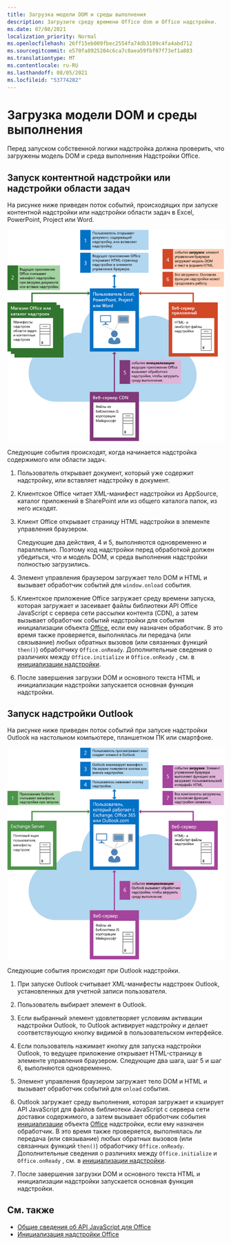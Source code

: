 ```yaml
---
title: Загрузка модели DOM и среды выполнения
description: Загрузите среду времени Office dom и Office надстройки.
ms.date: 07/08/2021
localization_priority: Normal
ms.openlocfilehash: 26ff15eb009fbec2554fa74db3109c4fa4abd712
ms.sourcegitcommit: e570fa8925204c6ca7c8aea59fbf07f73ef1a803
ms.translationtype: MT
ms.contentlocale: ru-RU
ms.lasthandoff: 08/05/2021
ms.locfileid: "53774282"
---
```

# <a name="loading-the-dom-and-runtime-environment"></a>Загрузка модели DOM и среды выполнения

Перед запуском собственной логики надстройка должна проверить, что загружены модель DOM и среда выполнения Надстройки Office.

## <a name="startup-of-a-content-or-task-pane-add-in"></a>Запуск контентной надстройки или надстройки области задач

На рисунке ниже приведен поток событий, происходящих при запуске контентной надстройки или надстройки области задач в Excel, PowerPoint, Project или Word.

![Flow событий при запуске надстройки содержимого или области задач.](../images/office15-app-sdk-loading-dom-agave-runtime.png)

Следующие события происходят, когда начинается надстройка содержимого или области задач.

1. Пользователь открывает документ, который уже содержит надстройку, или вставляет надстройку в документ.

2. Клиентское Office читает XML-манифест надстройки из AppSource, каталог приложений в SharePoint или из общего каталога папок, из него исходят.

3. Клиент Office открывает страницу HTML надстройки в элементе управления браузером.

    Следующие два действия, 4 и 5, выполняются одновременно и параллельно. Поэтому код надстройки перед обработкой должен убедиться, что и модель DOM, и среда выполнения надстройки полностью загрузились.

4. Элемент управления браузером загружает тело DOM и HTML и вызывает обработчик событий для `window.onload` события.

5. Клиентское приложение Office загружает среду времени запуска, которая загружает и засеивает файлы библиотеки API Office JavaScript с сервера сети рассылки контента (CDN), а [](/javascript/api/office#Office_initialize_reason_) затем вызывает обработчик событий надстройки для события инициализации объекта [Office,](/javascript/api/office) если ему назначен обработчик. В это время также проверяется, выполнялась ли передача (или связывание) любых обратных вызовов (или связанных функций `then()`) обработчику `Office.onReady`. Дополнительные сведения о различиях между `Office.initialize` и `Office.onReady` , см. в [инициализации надстройки](initialize-add-in.md).

6. После завершения загрузки DOM и основного текста HTML и инициализации надстройки запускается основная функция надстройки.

## <a name="startup-of-an-outlook-add-in"></a>Запуск надстройки Outlook

На рисунке ниже приведен поток событий при запуске надстройки Outlook на настольном компьютере, планшетном ПК или смартфоне.

![Flow событий при Outlook надстройки.](../images/outlook15-loading-dom-agave-runtime.png)

Следующие события происходят при Outlook надстройки.

1. При запуске Outlook считывает XML-манифесты надстроек Outlook, установленных для учетной записи пользователя.

2. Пользователь выбирает элемент в Outlook.

3. Если выбранный элемент удовлетворяет условиям активации надстройки Outlook, то Outlook активирует надстройку и делает соответствующую кнопку видимой в пользовательском интерфейсе.

4. Если пользователь нажимает кнопку для запуска надстройки Outlook, то ведущее приложение открывает HTML-страницу в элементе управления браузером. Следующие два шага, шаг 5 и шаг 6, выполняются одновременно.

5. Элемент управления браузером загружает тело DOM и HTML и вызывает обработчик событий для `onload` события.

6. Outlook загружает среду выполнения, которая загружает и кэширует API JavaScript для файлов библиотеки JavaScript с сервера сети доставки содержимого, а затем вызывает обработчик события [инициализации](/javascript/api/office#Office_initialize_reason_) объекта [Office](/javascript/api/office) надстройки, если ему назначен обработчик. В это время также проверяется, выполнялась ли передача (или связывание) любых обратных вызовов (или связанных функций `then()`) обработчику `Office.onReady`. Дополнительные сведения о различиях между `Office.initialize` и `Office.onReady` , см. в [инициализации надстройки](initialize-add-in.md).

7. После завершения загрузки DOM и основного текста HTML и инициализации надстройки запускается основная функция надстройки.

## <a name="see-also"></a>См. также

- [Общие сведения об API JavaScript для Office](understanding-the-javascript-api-for-office.md)
- [Инициализация надстройки Office](initialize-add-in.md)
